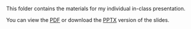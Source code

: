 This folder contains the materials for my individual in-class presentation.

You can view the [PDF](/Feb%209%20-%20Individual%20Presentation/Power%20of%20the%20Mass.pdf) or download the [PPTX](/Feb%209%20-%20Individual%20Presentation/Power%20of%20the%20Mass.pptx) version of the slides.
